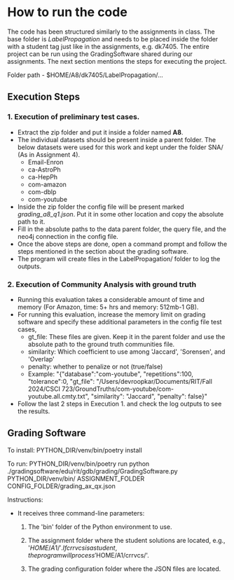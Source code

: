 # How to run the code
The code has been structured similarly to the assignments in class. The base folder is *LabelPropagation* and needs to be placed inside the folder with a student tag just like in the assignments, e.g. dk7405. The entire project can be run using the GradingSoftware shared during our assignments. The next section mentions the steps for executing the project.

Folder path - $HOME/A8/dk7405/LabelPropagation/...

## Execution Steps
 ### 1. Execution of preliminary test cases.
 - Extract the zip folder and put it inside a folder named **A8**.
 - The individual datasets should be present inside a parent folder. The below datasets were used for this work and kept under the folder SNA/ (As in Assignment 4).
	- Email-Enron
	- ca-AstroPh
	- ca-HepPh
	- com-amazon
	- com-dblp
	- com-youtube
 - Inside the zip folder the config file will be present marked *grading_a8_q1.json*. Put it in some other location and copy the absolute path to it.
 - Fill in the absolute paths to the data parent folder, the query file, and the neo4j connection in the config file.
 - Once the above steps are done, open a command prompt and follow the steps mentioned in the section about the grading software.
 - The program will create files in the LabelPropagation/ folder to log the outputs.
   
 ### 2. Execution of Community Analysis with ground truth
 - Running this evaluation takes a considerable amount of time and memory (For Amazon, time: 5+ hrs and memory: 512mb-1 GB).
 - For running this evaluation, increase the memory limit on grading software and specify these additional parameters in the config file test cases,
 	- gt_file: These files are given. Keep it in the parent folder and use the absolute path to the ground truth communities file.
	- similarity: Which coefficient to use among 'Jaccard', 'Sorensen', and 'Overlap'
	- penalty: whether to penalize or not (true/false)
  	- Example: "{\"database\":\"com-youtube\", \"repetitions\":100, \"tolerance\":0, \"gt_file\": \"/Users/devroopkar/Documents/RIT/Fall 2024/CSCI 723/GroundTruths/com-youtube/com-youtube.all.cmty.txt\", \"similarity\": \"Jaccard\", \"penalty\": false}"
- Follow the last 2 steps in Execution 1. and check the log outputs to see the results.
   	

## Grading Software
To install: 
PYTHON_DIR/venv/bin/poetry install

To run:
PYTHON_DIR/venv/bin/poetry run python ./gradingsoftware/edu/rit/gdb/grading/GradingSoftware.py PYTHON_DIR/venv/bin/ ASSIGNMENT_FOLDER CONFIG_FOLDER/grading_ax_qx.json


Instructions:

- It receives three command-line parameters:
	1) The 'bin' folder of the Python environment to use.

	2) The assignment folder where the student solutions are located, e.g., '$HOME/A1/'. If crrvcs is a student, the program will process '$HOME/A1/crrvcs/'.

	3) The grading configuration folder where the JSON files are located.
